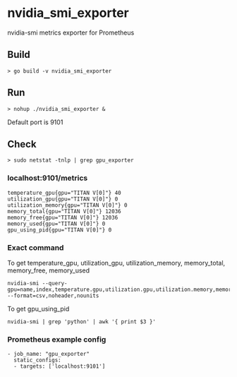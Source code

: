 # nvidia_smi_exporter

nvidia-smi metrics exporter for Prometheus

## Build
```
> go build -v nvidia_smi_exporter
```

## Run
```
> nohup ./nvidia_smi_exporter &
```
Default port is 9101

## Check
```
> sudo netstat -tnlp | grep gpu_exporter
```

### localhost:9101/metrics
```
temperature_gpu{gpu="TITAN V[0]"} 40
utilization_gpu{gpu="TITAN V[0]"} 0
utilization_memory{gpu="TITAN V[0]"} 0
memory_total{gpu="TITAN V[0]"} 12036
memory_free{gpu="TITAN V[0]"} 12036
memory_used{gpu="TITAN V[0]"} 0
gpu_using_pid{gpu="TITAN V[0]"} 0
```

### Exact command

To get temperature_gpu, utilization_gpu, utilization_memory, memory_total, memory_free, memory_used
```
nvidia-smi --query-gpu=name,index,temperature.gpu,utilization.gpu,utilization.memory,memory.total,memory.free,memory.used --format=csv,noheader,nounits
```

To get gpu_using_pid
```
nvidia-smi | grep 'python' | awk '{ print $3 }'
```

### Prometheus example config

```
- job_name: "gpu_exporter"
  static_configs:
  - targets: ['localhost:9101']
```

